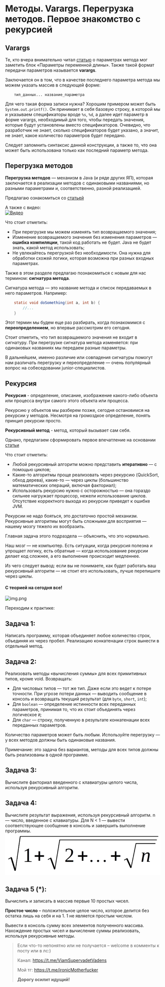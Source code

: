 # Методы. Varargs. Перегрузка методов. Первое знакомство с рекурсией

## Varargs

Те, кто вчера внимательно читал [статью](https://metanit.com/java/tutorial/2.16.php) о параметрах метода мог заметить
блок «Параметры переменной длины». Также такой формат передачи параметров называется **varargs**.

Заключается он в том, что в качестве последнего параметра метода мы можем указать массив в следующей форме:

```
    тип_данных... название_параметра
```

Для чего такая форма записи нужна? Хорошим примером может быть `System.out.printf()`. Он принимает в себя базовую
строку, в которой мы и указываем спецификаторы вроде `%s`, `%d`, а далее идет параметр в форме varargs, необходимый для
того, чтобы передать значения, которые будут установлены вместо спецификаторов. Очевидно, что разработчик не знает,
сколько спецификаторов будет указано, а значит, не знает, какое количество параметров будет передано.

Следует запомнить синтаксис данной конструкции, а также то, что она может быть использована только как последний
параметр метода.

## Перегрузка методов

**Перегрузка методов** — механизм в Java (и ряде других ЯП), которая заключается в реализации методов с одинаковыми
названиями, но разными параметрами и, соответственно, разной реализацией.

Предлагаю ознакомиться со [статьей](https://metanit.com/java/tutorial/2.18.php)

А также с видео:  
[![Видео](http://img.youtube.com/vi/OE6jUYt8O4Q/0.jpg)](https://www.youtube.com/watch?v=OE6jUYt8O4Q)

Что стоит отметить:

* При перегрузке мы можем изменять тип возвращаемого значения;
* Изменение возвращаемого значения без изменения параметров — **ошибка компиляции**, такой код работать не будет. Java
  не будет знать, какой метод использовать;
* Не увлекайтесь перегрузкой без необходимости. Она нужна для обработки схожей логики, которая возможна при разных
  входных параметрах.

Также в этом разделе предлагаю познакомиться с новым для нас термином: **сигнатура метода**.

Сигнатура метода — это название метода и список передаваемых в него параметров. Например:

```java
    static void doSomething(int a, int b) {
        //...
    }
```

Этот термин мы будем еще раз разбирать, когда познакомимся с **переопределением**, но впервые рассмотрим его сегодня.

Стоит отметить, что тип возвращаемого значения не входит в сигнатуру. При перегрузке сигнатура метода изменяется: при
одинаковых названиях мы передаем разные параметры.

В дальнейшем, именно различие или совпадения сигнатуры помогут нам различать перегрузку и переопределение — очень
популярный вопрос на собеседовании junior-специалистов.

## Рекурсия

**Рекурсия** - определение, описание, изображение какого-либо объекта или процесса внутри самого этого объекта или
процесса.

Рекурсию у объектов мы разберем позже, сегодня остановимся на рекурсии у методов. Несмотря на громоздкое определение,
понять принцип рекурсии просто.

**Рекурсивный метод** - метод, который вызывает сам себя.

Однако, предлагаем сформировать первое впечатление на основании [статьи](https://metanit.com/java/tutorial/2.8.php)

Что стоит отметить:

* Любой рекурсивный алгоритм можно представить **итеративно** — с помощью циклов;
* Какие-то алгоритмы проще реализовать через рекурсию (QuickSort, обход дерева), какие-то — через циклы (большинство
  математических операций, включая факториал);
* Использовать рекурсию нужно с осторожностью — она гораздо сильнее нагружает процессор, нежели использование циклов.
  Отсутствие корректного выхода из рекурсии приведет к ошибке JVM.

Рекурсии не надо бояться, это достаточно простой механизм. Рекурсивные алгоритмы могут быть сложными для восприятия —
нашему мозгу тяжело их вообразить.

Главная задача этого подраздела — объяснить, что это нормально.

Наш мозг — не компьютер. Есть ситуации, когда рекурсия полезна и упрощает логику, есть обратные — когда использование
рекурсии делает код сложнее, а его выполнение происходит медленнее.

Из чего следует вывод: если вы не понимаете, как будет работать ваш рекурсивный алгоритм — не стоит его использовать,
лучше перепишите через циклы.

#### С теорией на сегодня все!

![img.png](../../../commonmedia/defaultFooter.jpg)

Переходим к практике:

## Задача 1:

Написать программу, которая объединяет любое количество строк, объединяя их через пробел. Реализацию конкатенации строк
вынести в отдельный метод.

## Задача 2:

Реализовать методы «вычисления суммы» для всех примитивных типов, кроме void. Возвращать:

* Для числовых типов — тот же тип. Даже если это ведет к потере точности. При угрозе потери данных — выводить сообщение
  в консоль и возвращать текущий результат (для `byte`, `short`, `int`);
* Для `boolean` — определение истинности всех переданных параметров, принимая то, что их стоит объединять через
  логическое `И`;
* Для `char` — строку, полученную в результате конкатенации всех переданных параметров.

Количество параметров может быть любым. Используйте перегрузку — у всех методов должны быть одинаковые названия.

Примечание: это задача без вариантов, методы для всех типов должны быть реализованы в одной программе.

## Задача 3:

Вычислите факториал введенного с клавиатуры целого числа, используя рекурсивный алгоритм.

## Задача 4:

Вычислите результат выражения, используя рекурсивный алгоритм. n — число, введенное с клавиатуры. Для N < 1 — вывести
соответствующее сообщение в консоль и завершить выполнение программы.  
![img.png](exercise4.png)

## Задача 5 (*):

Вычислить и записать в массив первые 10 простых чисел.

**Простое число** – положительное целое число, которое делится без остатка лишь на себя и на 1. 1 не является простым
числом.

Вывести в консоль сумму всех элементов полученного массива. Нахождение простых чисел и вычисление суммы реализовать,
используя рекурсивные методы.

> Если что-то непонятно или не получается – welcome в комменты к посту или в лс:)
>
> Канал: https://t.me/ViamSupervadetVadens
>
> Мой тг: https://t.me/ironicMotherfucker
>
> **Дорогу осилит идущий!**